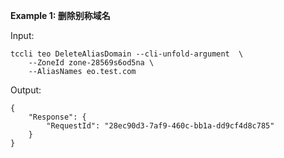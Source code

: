 **Example 1: 删除别称域名**



Input: 

```
tccli teo DeleteAliasDomain --cli-unfold-argument  \
    --ZoneId zone-28569s6od5na \
    --AliasNames eo.test.com
```

Output: 
```
{
    "Response": {
        "RequestId": "28ec90d3-7af9-460c-bb1a-dd9cf4d8c785"
    }
}
```

